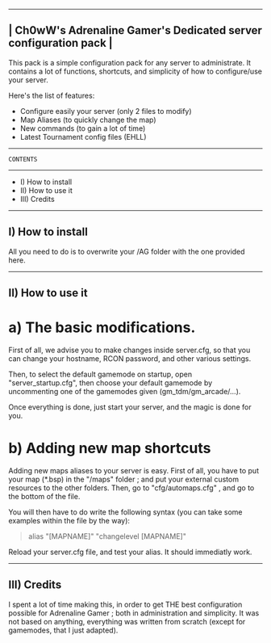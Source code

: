 ----------------------------------------------------------------
| Ch0wW's Adrenaline Gamer's Dedicated server configuration pack |
----------------------------------------------------------------

This pack is a simple configuration pack for any server to administrate.
It contains a lot of functions, shortcuts, and simplicity of how to configure/use your server.

Here's the list of features:
- Configure easily your server (only 2 files to modify)
- Map Aliases (to quickly change the map)
- New commands (to gain a lot of time)
- Latest Tournament config files (EHLL)

----------------
	CONTENTS
----------------
- I)  How to install
- II) How to use it
- III)  Credits

------------------
I) How to install
------------------
All you need to do is to overwrite your <HLDED>/AG folder with the one provided here.

------------------
II) How to use it
------------------

a) The basic modifications.
==============================

First of all, we advise you to make changes inside server.cfg, so that you can change your hostname, RCON password, and other various settings.

Then, to select the default gamemode on startup, open "server_startup.cfg", then choose your default gamemode by uncommenting one of the gamemodes given (gm_tdm/gm_arcade/...).

Once everything is done, just start your server, and the magic is done for you.

b) Adding new map shortcuts
===========================

Adding new maps aliases to your server is easy.
First of all, you have to put your map (*.bsp) in the "/maps" folder ; and put your external custom resources to the other folders.
Then, go to "cfg/automaps.cfg" , and go to the bottom of the file.

You will then have to do write the following syntax (you can take some examples within the file by the way): 

> alias "[MAPNAME]"	"changelevel [MAPNAME]"

Reload your server.cfg file, and test your alias. It should immediatly work.

------------------
III) Credits
------------------

I spent a lot of time making this, in order to get THE best configuration possible for Adrenaline Gamer ; both in administration and simplicity. It was not based on anything, everything was written from scratch (except for gamemodes, that I just adapted).
